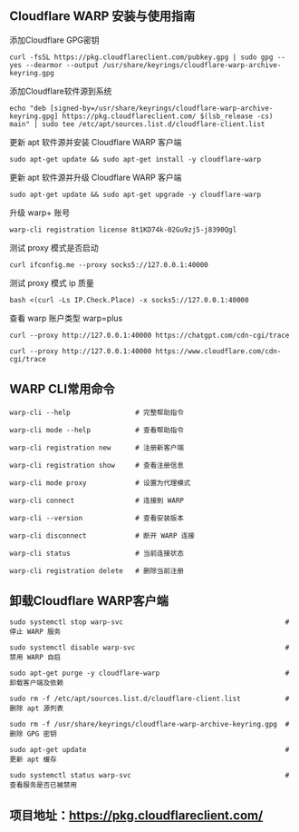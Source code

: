 ## Cloudflare WARP 安装与使用指南

添加Cloudflare GPG密钥
```
curl -fsSL https://pkg.cloudflareclient.com/pubkey.gpg | sudo gpg --yes --dearmor --output /usr/share/keyrings/cloudflare-warp-archive-keyring.gpg
```
添加Cloudflare软件源到系统
```
echo "deb [signed-by=/usr/share/keyrings/cloudflare-warp-archive-keyring.gpg] https://pkg.cloudflareclient.com/ $(lsb_release -cs) main" | sudo tee /etc/apt/sources.list.d/cloudflare-client.list
```
更新 apt 软件源并安装 Cloudflare WARP 客户端
```
sudo apt-get update && sudo apt-get install -y cloudflare-warp
```
更新 apt 软件源并升级 Cloudflare WARP 客户端
```
sudo apt-get update && sudo apt-get upgrade -y cloudflare-warp
```
升级 warp+ 账号
```
warp-cli registration license 8t1KD74k-02Gu9zj5-j8390Qgl
```
测试 proxy 模式是否启动
```
curl ifconfig.me --proxy socks5://127.0.0.1:40000
```
测试 proxy 模式 ip 质量
```
bash <(curl -Ls IP.Check.Place) -x socks5://127.0.0.1:40000
```
查看 warp 账户类型 warp=plus
```
curl --proxy http://127.0.0.1:40000 https://chatgpt.com/cdn-cgi/trace
```
```
curl --proxy http://127.0.0.1:40000 https://www.cloudflare.com/cdn-cgi/trace
```

## WARP CLI常用命令
```
warp-cli --help                # 完整帮助指令
```
```
warp-cli mode --help           # 查看帮助指令
```
```
warp-cli registration new      # 注册新客户端
```
```
warp-cli registration show     # 查看注册信息
```
```
warp-cli mode proxy            # 设置为代理模式
```
```
warp-cli connect               # 连接到 WARP
```
```
warp-cli --version             # 查看安装版本
```
```
warp-cli disconnect            # 断开 WARP 连接
```
```
warp-cli status                # 当前连接状态
```
```
warp-cli registration delete   # 删除当前注册
```

## 卸载Cloudflare WARP客户端
```
sudo systemctl stop warp-svc                                        # 停止 WARP 服务
```
```
sudo systemctl disable warp-svc                                     # 禁用 WARP 自启
```
```
sudo apt-get purge -y cloudflare-warp                               # 卸载客户端及依赖
```
```
sudo rm -f /etc/apt/sources.list.d/cloudflare-client.list           # 删除 apt 源列表
```
```
sudo rm -f /usr/share/keyrings/cloudflare-warp-archive-keyring.gpg  # 删除 GPG 密钥
```
```
sudo apt-get update                                                 # 更新 apt 缓存
```
```
sudo systemctl status warp-svc                                      # 查看服务是否已被禁用
```
## 项目地址：https://pkg.cloudflareclient.com/
